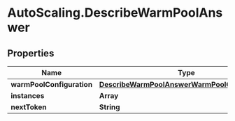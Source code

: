 # AutoScaling.DescribeWarmPoolAnswer

## Properties

Name | Type | Description | Notes
------------ | ------------- | ------------- | -------------
**warmPoolConfiguration** | [**DescribeWarmPoolAnswerWarmPoolConfiguration**](DescribeWarmPoolAnswerWarmPoolConfiguration.md) |  | [optional] 
**instances** | **Array** |  | [optional] 
**nextToken** | **String** |  | [optional] 


